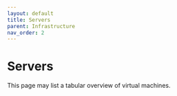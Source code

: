 ```yaml
---
layout: default
title: Servers
parent: Infrastructure
nav_order: 2
---
```


# Servers

This page may list a tabular overview of virtual machines.
